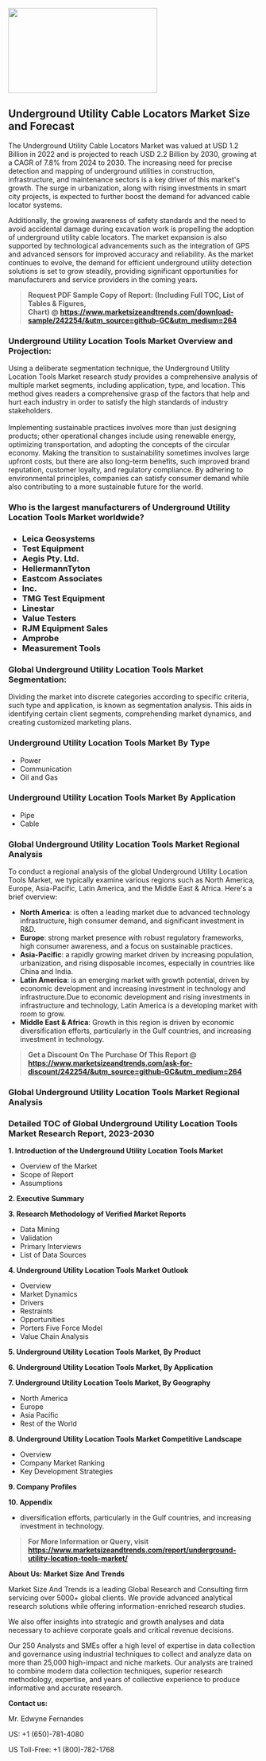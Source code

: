 <p><img class="alignnone size-medium wp-image-20088" src="https://ffe5etoiles.com/wp-content/uploads/2024/12/MST1-300x171.png" alt="" width="300" height="171" /></p><h2>Underground Utility Cable Locators Market Size and Forecast</h2><p>The Underground Utility Cable Locators Market was valued at USD 1.2 Billion in 2022 and is projected to reach USD 2.2 Billion by 2030, growing at a CAGR of 7.8% from 2024 to 2030. The increasing need for precise detection and mapping of underground utilities in construction, infrastructure, and maintenance sectors is a key driver of this market's growth. The surge in urbanization, along with rising investments in smart city projects, is expected to further boost the demand for advanced cable locator systems.</p><p>Additionally, the growing awareness of safety standards and the need to avoid accidental damage during excavation work is propelling the adoption of underground utility cable locators. The market expansion is also supported by technological advancements such as the integration of GPS and advanced sensors for improved accuracy and reliability. As the market continues to evolve, the demand for efficient underground utility detection solutions is set to grow steadily, providing significant opportunities for manufacturers and service providers in the coming years.</p></p><blockquote id="" class=""><strong>Request PDF Sample Copy of Report: (Including Full TOC, List of Tables &amp; Figures, Chart)&nbsp;@&nbsp;<strong><a href="https://www.marketsizeandtrends.com/download-sample/242254/&utm_source=github-GC&utm_medium=264" target="_blank">https://www.marketsizeandtrends.com/download-sample/242254/&utm_source=github-GC&utm_medium=264</a></strong></strong></blockquote><h3 id="" class="">Underground Utility Location Tools Market&nbsp;Overview and Projection:</h3><p id="" class="">Using a deliberate segmentation technique, the Underground Utility Location Tools Market research study provides a comprehensive analysis of multiple market segments, including application, type, and location. This method gives readers a comprehensive grasp of the factors that help and hurt each industry in order to satisfy the high standards of industry stakeholders. <br /> <br />Implementing sustainable practices involves more than just designing products; other operational changes include using renewable energy, optimizing transportation, and adopting the concepts of the circular economy. Making the transition to sustainability sometimes involves large upfront costs, but there are also long-term benefits, such improved brand reputation, customer loyalty, and regulatory compliance. By adhering to environmental principles, companies can satisfy consumer demand while also contributing to a more sustainable future for the world.</p><h3 id="" class="">Who is the largest manufacturers of&nbsp;Underground Utility Location Tools Market worldwide?</h3><h3 class=""><p><ul><li>Leica Geosystems </li><li> Test Equipment </li><li> Aegis Pty. Ltd. </li><li> HellermannTyton </li><li> Eastcom Associates </li><li> Inc. </li><li> TMG Test Equipment </li><li> Linestar </li><li> Value Testers </li><li> RJM Equipment Sales </li><li> Amprobe </li><li> Measurement Tools</li></ul></p></h3><h3 id="" class="">Global&nbsp;Underground Utility Location Tools Market Segmentation:</h3><p id="" class="">Dividing the market into discrete categories according to specific criteria, such type and application, is known as segmentation analysis. This aids in identifying certain client segments, comprehending market dynamics, and creating customized marketing plans.</p><h3 id="" class="">Underground Utility Location Tools Market&nbsp;By Type</h3><p><p><ul><li>Power</li><li> Communication</li><li> Oil and Gas</p></li></ul></p></p><h3 id="" class="">Underground Utility Location Tools Market&nbsp;By Application</h3><p class=""><p><ul><li>Pipe</li><li> Cable</li></ul></p></p><h3 id="" class="">Global Underground Utility Location Tools Market Regional Analysis</h3><p id="" class="">To conduct a regional analysis of the global Underground Utility Location Tools Market, we typically examine various regions such as North America, Europe, Asia-Pacific, Latin America, and the Middle East &amp; Africa. Here's a brief overview:</p><ul><li><strong>North America</strong>: is often a leading market due to advanced technology infrastructure, high consumer demand, and significant investment in R&amp;D.</li><li><strong>Europe</strong>: strong market presence with robust regulatory frameworks, high consumer awareness, and a focus on sustainable practices.</li><li><strong>Asia-Pacific</strong>: a rapidly growing market driven by increasing population, urbanization, and rising disposable incomes, especially in countries like China and India.</li><li><strong>Latin America</strong>: is an emerging market with growth potential, driven by economic development and increasing investment in technology and infrastructure.Due to economic development and rising investments in infrastructure and technology, Latin America is a developing market with room to grow.</li><li><strong>Middle East &amp; Africa</strong>: Growth in this region is driven by economic diversification efforts, particularly in the Gulf countries, and increasing investment in technology.</li></ul><blockquote id="" class=""><strong>Get a Discount On The Purchase Of This Report @ <strong><a href="https://www.marketsizeandtrends.com/ask-for-discount/242254/&utm_source=github-GC&utm_medium=264" target="_blank">https://www.marketsizeandtrends.com/ask-for-discount/242254/&utm_source=github-GC&utm_medium=264</a></strong></strong></blockquote><h3 id="" class="">Global Underground Utility Location Tools Market Regional Analysis</h3><h3 id="" class="">Detailed TOC of Global Underground Utility Location Tools Market Research Report, 2023-2030</h3><p id="" class=""><strong>1. Introduction of the Underground Utility Location Tools Market</strong></p><ul><li>Overview of the Market</li><li>Scope of Report</li><li>Assumptions</li></ul><p id="" class=""><strong>2. Executive Summary</strong></p><p id="" class=""><strong>3. Research Methodology of Verified Market Reports</strong></p><ul><li>Data Mining</li><li>Validation</li><li>Primary Interviews</li><li>List of Data Sources</li></ul><p id="" class=""><strong>4. Underground Utility Location Tools Market Outlook</strong></p><ul><li>Overview</li><li>Market Dynamics</li><li>Drivers</li><li>Restraints</li><li>Opportunities</li><li>Porters Five Force Model</li><li>Value Chain Analysis</li></ul><p id="" class=""><strong>5. Underground Utility Location Tools Market, By Product</strong></p><p id="" class=""><strong>6. Underground Utility Location Tools Market, By Application</strong></p><p id="" class=""><strong>7. Underground Utility Location Tools Market, By Geography</strong></p><ul><li>North America</li><li>Europe</li><li>Asia Pacific</li><li>Rest of the World</li></ul><p id="" class=""><strong>8. Underground Utility Location Tools Market Competitive Landscape</strong></p><ul><li>Overview</li><li>Company Market Ranking</li><li>Key Development Strategies</li></ul><p id="" class=""><strong>9. Company Profiles</strong></p><p id="" class=""><strong>10. Appendix</strong></p><ul><li>diversification efforts, particularly in the Gulf countries, and increasing investment in technology.</li></ul><blockquote id="" class=""><strong>For More Information or Query, visit <strong><strong><a href="https://www.marketsizeandtrends.com/report/underground-utility-location-tools-market/" target="_blank">https://www.marketsizeandtrends.com/report/underground-utility-location-tools-market/</a></strong></strong></strong></blockquote><p id="" class=""><strong>About Us: Market Size And Trends</strong></p><p id="" class="">Market Size And Trends is a leading Global Research and Consulting firm servicing over 5000+ global clients. We provide advanced analytical research solutions while offering information-enriched research studies.</p><p id="" class="">We also offer insights into strategic and growth analyses and data necessary to achieve corporate goals and critical revenue decisions.</p><p id="" class="">Our 250 Analysts and SMEs offer a high level of expertise in data collection and governance using industrial techniques to collect and analyze data on more than 25,000 high-impact and niche markets. Our analysts are trained to combine modern data collection techniques, superior research methodology, expertise, and years of collective experience to produce informative and accurate research.</p><p id="" class=""><strong>Contact us:</strong></p><p id="" class="">Mr. Edwyne Fernandes</p><p id="" class="">US: +1 (650)-781-4080</p><p id="" class="">US Toll-Free: +1 (800)-782-1768</p>
